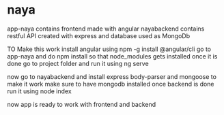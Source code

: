 # naya

app-naya contains frontend made with angular
nayabackend contains restful API created with express and database used as MongoDb


TO Make this work
install angular using npm -g install @angular/cli
go to app-naya and do npm install so that node_modules gets installed
once it is done go to project folder and run it using ng serve

now go to nayabackend and install express body-parser and mongoose to make it work
make sure to have mongodb installed
once backend is done run it using node index

now app is ready to work with frontend and backend
